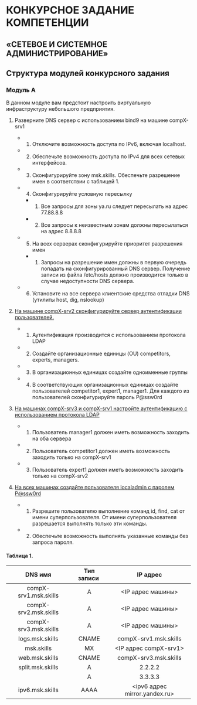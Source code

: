 


# КОНКУРСНОЕ ЗАДАНИЕ КОМПЕТЕНЦИИ
## «СЕТЕВОЕ И СИСТЕМНОЕ АДМИНИСТРИРОВАНИЕ»



## Структура модулей конкурсного задания

### Модуль А 

В данном модуле вам предстоит настроить виртуальную инфраструктуру небольшого предприятия.
1. Разверните DNS сервер с использованием bind9 на машине compX-srv1
   - 1. Отключите возможность доступа по IPv6, включая localhost.
   - 2. Обеспечьте возможность доступа по IPv4 для всех сетевых интерфейсов.
   - 3. Сконфигурируйте зону msk.skills. Обеспечьте разрешение имен в соответствии с таблицей 1.
   - 4. Сконфигурируйте условную пересылку
      - 1. Все запросы для зоны ya.ru следует пересылать на адрес 77.88.8.8
      - 2. Все запросы к неизвестным зонам должны пересылаться на адрес 8.8.8.8
   - 5. На всех серверах сконфигурируйте приоритет разрешения имен
      - 1. Запросы на разрешение имен должны в первую очередь попадать на сконфигурированный DNS сервер. Получение записи из файла /etc/hosts должно производится только в случае недоступности DNS сервера.
   - 6. Установите на все сервера клиентские средства отладки DNS (утилиты host, dig, nslookup)

2. [На машине compX-srv2 сконфигурируйте сервер аутентификации пользователей.](../../OperatingSystems/Domains/OpenLDAP/README.md)
   - 1. Аутентификация производится с использованием протокола LDAP
   - 2. Создайте организационные единицы (OU) competitors, experts, managers.
   - 3. В организационных единицах создайте одноименные группы
   - 4. В соответствующих организационных единицах создайте пользователей competitor1, expert1, manager1. Для каждого из пользователей сконфигурируйте пароль P@ssw0rd

3. [На машинах compX-srv3 и compX-srv1 настройте аутентификацию с использованием протокола LDAP](../../OperatingSystems/Domains/OpenLDAP/README.md)
   - 1. Пользователь manager1 должен иметь возможность заходить на оба сервера
   - 2. Пользователь competitor1 должен иметь возможность заходить только на compX-srv1
   - 3. Пользователь expert1 должен иметь возможность заходить только на compX-srv2

4. [На всех машинах создайте пользователя localadmin с паролем P@ssw0rd](../../OperatingSystems/Users/README.md)
   - 1. Разрешите пользователю выполнение команд id, find, cat от имени суперпользователя. От имени суперпользователя разрешается выполнять только эти команды.
   - 2. Обеспечьте возможность выполнять указанные команды без запроса пароля.

#### Таблица 1.

| DNS имя                   | Тип записи        | IP адрес                      | 
|:-------------------------:|:-----------------:|:-----------------------------:|
| compX-srv1.msk.skills     | A                 | <IP адрес машины>             | 
| compX-srv2.msk.skills     | A                 | <IP адрес машины>             |
| compX-srv3.msk.skills     | A                 | <IP адрес машины>             |
| logs.msk.skills           | CNAME             | compX-srv1.msk.skills         |
| msk.skills                | MX                | <IP адрес compX-srv1>         |
| web.msk.skills            | CNAME             | compX-srv3.msk.skills         |
| split.msk.skills          | A                 | 2.2.2.2                       |
|                           | A                 | 3.3.3.3                       |
| ipv6.msk.skills           | AAAA              | <ipv6 адрес mirror.yandex.ru> |

